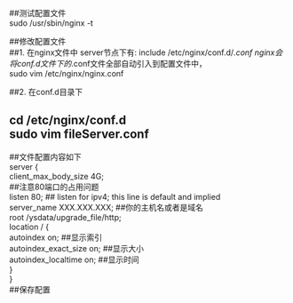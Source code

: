 ##测试配置文件  
sudo /usr/sbin/nginx -t  
  
##修改配置文件  
##1. 在nginx文件中 server节点下有: include /etc/nginx/conf.d/*.conf  nginx会将conf.d文件下的*.conf文件全部自动引入到配置文件中，  
sudo vim /etc/nginx/nginx.conf  
  
##2. 在conf.d目录下   
  
cd /etc/nginx/conf.d  
sudo vim fileServer.conf  
---------------------------------  
##文件配置内容如下  
server {  
        client_max_body_size 4G;  
        ##注意80端口的占用问题  
        listen  80;  ## listen for ipv4; this line is default and implied   
        server_name    XXX.XXX.XXX;  ##你的主机名或者是域名  
    root /ysdata/upgrade_file/http;  
        location / {  
         autoindex on; ##显示索引  
                 autoindex_exact_size on; ##显示大小  
         autoindex_localtime on;   ##显示时间  
        }  
}  
##保存配置 
